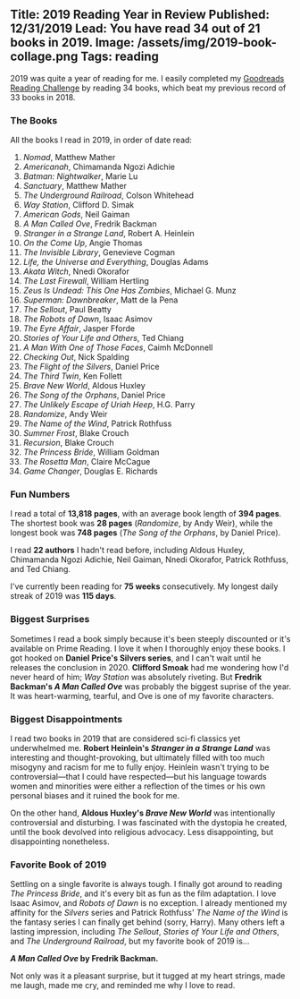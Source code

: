Title: 2019 Reading Year in Review
Published: 12/31/2019
Lead: You have read 34 out of 21 books in 2019.
Image: /assets/img/2019-book-collage.png
Tags: reading
--
2019 was quite a year of reading for me. I easily completed my [Goodreads Reading Challenge](https://www.goodreads.com/user_challenges/15099677) by reading 34 books, which beat my previous record of 33 books in 2018. 

### The Books

All the books I read in 2019, in order of date read:

1. *Nomad*, Matthew Mather
2. *Americanah*, Chimamanda Ngozi Adichie
3. *Batman: Nightwalker*, Marie Lu
4. *Sanctuary*, Matthew Mather
5. *The Underground Railroad*, Colson Whitehead
6. *Way Station*, Clifford D. Simak
7. *American Gods*, Neil Gaiman
8. *A Man Called Ove*, Fredrik Backman
9. *Stranger in a Strange Land*, Robert A. Heinlein
10. *On the Come Up*, Angie Thomas
11. *The Invisible Library*, Genevieve Cogman
12. *Life, the Universe and Everything*, Douglas Adams
13. *Akata Witch*, Nnedi Okorafor
14. *The Last Firewall*, William Hertling
15. *Zeus Is Undead: This One Has Zombies*, Michael G. Munz
16. *Superman: Dawnbreaker*, Matt de la Pena
17. *The Sellout*, Paul Beatty
18. *The Robots of Dawn*, Isaac Asimov
19. *The Eyre Affair*, Jasper Fforde
20. *Stories of Your Life and Others*, Ted Chiang
21. *A Man With One of Those Faces*, Caimh McDonnell
22. *Checking Out*, Nick Spalding
23. *The Flight of the Silvers*, Daniel Price
24. *The Third Twin*, Ken Follett
25. *Brave New World*, Aldous Huxley
26. *The Song of the Orphans*, Daniel Price
27. *The Unlikely Escape of Uriah Heep*, H.G. Parry
28. *Randomize*, Andy Weir
29. *The Name of the Wind*, Patrick Rothfuss
30. *Summer Frost*, Blake Crouch
31. *Recursion*, Blake Crouch
32. *The Princess Bride*, William Goldman
33. *The Rosetta Man*, Claire McCague
34. *Game Changer*, Douglas E. Richards

### Fun Numbers

I read a total of **13,818 pages**, with an average book length of **394 pages**. The shortest book was **28 pages** (*Randomize*, by Andy Weir), while the longest book was **748 pages** (*The Song of the Orphans*, by Daniel Price).

I read **22 authors** I hadn't read before, including Aldous Huxley, Chimamanda Ngozi Adichie, Neil Gaiman, Nnedi Okorafor, Patrick Rothfuss, and Ted Chiang.

I've currently been reading for **75 weeks** consecutively. My longest daily streak of 2019 was **115 days**.

### Biggest Surprises

Sometimes I read a book simply because it's been steeply discounted or it's available on Prime Reading. I love it when I thoroughly enjoy these books. I got hooked on **Daniel Price's Silvers series**, and I can't wait until he releases the conclusion in 2020. **Clifford Smoak** had me wondering how I'd never heard of him; *Way Station* was absolutely riveting. But **Fredrik Backman's *A Man Called Ove*** was probably the biggest suprise of the year. It was heart-warming, tearful, and Ove is one of my favorite characters.

### Biggest Disappointments

I read two books in 2019 that are considered sci-fi classics yet underwhelmed me. **Robert Heinlein's *Stranger in a Strange Land*** was interesting and thought-provoking, but ultimately filled with too much misogyny and racism for me to fully enjoy. Heinlein wasn't trying to be controversial&mdash;that I could have respected&mdash;but his language towards women and minorities were either a reflection of the times or his own personal biases and it ruined the book for me.

On the other hand, **Aldous Huxley's *Brave New World*** was intentionally controversial and disturbing. I was fascinated with the dystopia he created, until the book devolved into religious advocacy. Less disappointing, but disappointing nonetheless.

### Favorite Book of 2019

Settling on a single favorite is always tough. I finally got around to reading *The Princess Bride*, and it's every bit as fun as the film adaptation. I love Isaac Asimov, and *Robots of Dawn* is no exception. I already mentioned my affinity for the *Silvers* series and Patrick Rothfuss' *The Name of the Wind* is the fantasy series I can finally get behind (sorry, Harry). Many others left a lasting impression, including *The Sellout*, *Stories of Your Life and Others*, and *The Underground Railroad*, but my favorite book of 2019 is...

***A Man Called Ove* by Fredrik Backman.**

Not only was it a pleasant surprise, but it tugged at my heart strings, made me laugh, made me cry, and reminded me why I love to read.